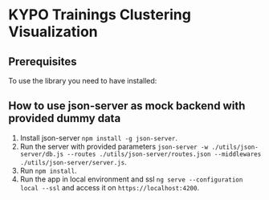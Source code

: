 # KYPO Trainings Clustering Visualization

## Prerequisites

To use the library you need to have installed:



## How to use json-server as mock backend with provided dummy data

1.  Install json-server `npm install -g json-server`.
3.  Run the server with provided parameters `json-server -w ./utils/json-server/db.js --routes ./utils/json-server/routes.json --middlewares ./utils/json-server/server.js`.
4.  Run `npm install`.
5.  Run the app in local environment and ssl `ng serve --configuration local --ssl` and access it on `https://localhost:4200`.
